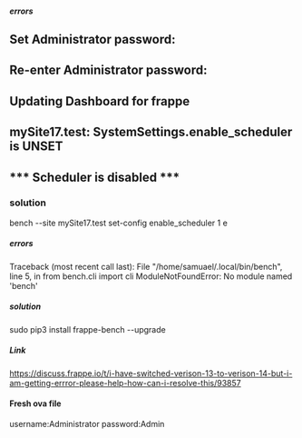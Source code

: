 ##### errors
## Set Administrator password: 
## Re-enter Administrator password: 
## Updating Dashboard for frappe
## mySite17.test: SystemSettings.enable_scheduler is UNSET
## *** Scheduler is disabled ***
### solution
bench --site mySite17.test set-config enable_scheduler 1
e


##### errors
Traceback (most recent call last):
  File "/home/samuael/.local/bin/bench", line 5, in <module>
    from bench.cli import cli
ModuleNotFoundError: No module named 'bench'
##### solution
sudo pip3 install frappe-bench --upgrade
##### Link 
https://discuss.frappe.io/t/i-have-switched-verison-13-to-verison-14-but-i-am-getting-errror-please-help-how-can-i-resolve-this/93857

#### Fresh ova file
username:Administrator
password:Admin
